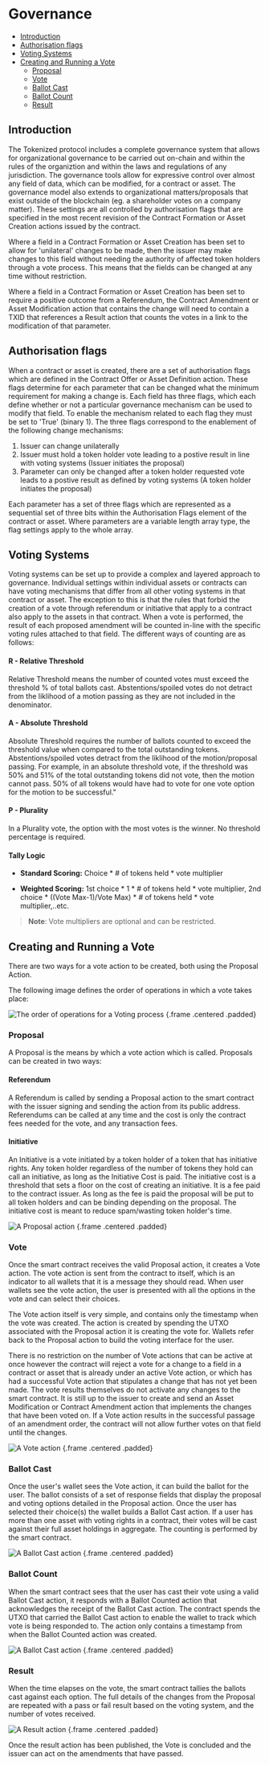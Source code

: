 # Governance

- [Introduction](#introduction)
- [Authorisation flags](#auth-flags)
- [Voting Systems](#voting-systems)
- [Creating and Running a Vote](#vote-create)
    - [Proposal](#vote-proposal)
    - [Vote](#vote-vote)
    - [Ballot Cast](#vote-ballot-cast)
    - [Ballot Count](#vote-ballot-count)
    - [Result](#vote-result)

<a name="introduction"></a>
## Introduction

The Tokenized protocol includes a complete governance system that allows for organizational governance to be carried out on-chain and within the rules of the organiztion and within the laws and regulations of any jurisdiction.  The governance tools allow for expressive control over almost any field of data, which can be modified, for a contract or asset. The governance model also extends to organizational matters/proposals that exist outside of the blockchain (eg. a shareholder votes on a company matter).  These settings are all controlled by authorisation flags that are specified in the most recent revision of the Contract Formation or Asset Creation actions issued by the contract.

Where a field in a Contract Formation or Asset Creation has been set to allow for 'unilateral' changes to be made, then the issuer may make changes to this field without needing the authority of affected token holders through a vote process. This means that the fields can be changed at any time without restriction.

Where a field in a Contract Formation or Asset Creation has been set to require a positive outcome from a Referendum, the Contract Amendment or Asset Modification action that contains the change will need to contain a TXID that references a Result action that counts the votes in a link to the modification of that parameter. 

<a name="auth-flags"></a>
## Authorisation flags

When a contract or asset is created, there are a set of authorisation flags which are defined in the Contract Offer or Asset Definition action. These flags determine for each parameter that can be changed what the minimum requirement for making a change is. Each field has three flags, which each define whether or not a particular governance mechanism can be used to modify that field. To enable the mechanism related to each flag they must be set to 'True' (binary 1). The three flags correspond to the enablement of the following change mechanisms:

1. Issuer can change unilaterally
2. Issuer must hold a token holder vote leading to a postive result in line with voting systems (Issuer initiates the proposal)
3. Parameter can only be changed after a token holder requested vote leads to a postive result as defined by voting systems (A token holder initiates the proposal)

Each parameter has a set of three flags which are represented as a sequential set of three bits within the Authorisation Flags element of the contract or asset. Where parameters are a variable length array type, the flag settings apply to the whole array.

<a name="voting-systems"></a>
## Voting Systems

Voting systems can be set up to provide a complex and layered approach to governance. Individual settings within individual assets or contracts can have voting mechanisms that differ from all other voting systems in that contract or asset. The exception to this is that the rules that forbid the creation of a vote through referendum or initiative that apply to a contract also apply to the assets in that contract.
When a vote is performed, the result of each proposed amendment will be counted in-line with the specific voting rules attached to that field. The different ways of counting are as follows:

#### R - Relative Threshold

Relative Threshold means the number of counted votes must exceed the threshold % of total ballots cast. Abstentions/spoiled votes do not detract from the liklihood of a motion passing as they are not included in the denominator.  

#### A - Absolute Threshold

Absolute Threshold requires the number of ballots counted to exceed the threshold value when compared to the total outstanding tokens. Abstentions/spoiled votes detract from the liklihood of the motion/proposal passing.  For example, in an absolute threshold vote, if the threshold was 50% and 51% of the total outstanding tokens did not vote, then the motion cannot pass.  50% of all tokens would have had to vote for one vote option for the motion to be successful."

#### P - Plurality
In a Plurality vote, the option with the most votes is the winner.  No threshold percentage is required.

#### Tally Logic

- **Standard Scoring:** Choice * # of tokens held * vote multiplier 

- **Weighted Scoring:** 1st choice * 1 * # of tokens held * vote multiplier, 2nd choice * ((Vote Max-1)/Vote Max) * # of tokens held * vote multiplier,..etc. 

> **Note**: Vote multipliers are optional and can be restricted.

<a name="vote-create"></a>
## Creating and Running a Vote

There are two ways for a vote action to be created, both using the Proposal Action.

The following image defines the order of operations in which a vote takes place:

![The order of operations for a Voting process](https://raw.githubusercontent.com/tokenized/docs/master/images/vote-order-of-operations.svg?sanitize=true "The order of operations for a Voting process") {.frame .centered .padded}

<a name="vote-proposal"></a>
### Proposal

A Proposal is the means by which a vote action which is called. Proposals can be created in two ways: 

#### Referendum

A Referendum is called by sending a Proposal action to the smart contract with the issuer signing and sending the action from its public address. Referendums can be called at any time and the cost is only the contract fees needed for the vote, and any transaction fees.

#### Initiative

An Initiative is a vote initiated by a token holder of a token that has initiative rights. Any token holder regardless of the number of tokens they hold can call an initiative, as long as the Initiative Cost is paid. The initiative cost is a threshold that sets a floor on the cost of creating an initiative. It is a fee paid to the contract issuer.  As long as the fee is paid the proposal will be put to all token holders and can be binding depending on the proposal.  The initiative cost is meant to reduce spam/wasting token holder's time.

![A Proposal action](https://raw.githubusercontent.com/tokenized/docs/master/images/proposal-action.svg?sanitize=true "A Proposal action") {.frame .centered .padded}

<a name="vote-vote"></a>
### Vote

Once the smart contract receives the valid Proposal action, it creates a Vote action. The vote action is sent from the contract to itself, which is an indicator to all wallets that it is a message they should read. When user wallets see the vote action, the user is presented with all the options in the vote and can select their choices.

The Vote action itself is very simple, and contains only the timestamp when the vote was created. The action is created by spending the UTXO associated with the Proposal action it is creating the vote for. Wallets refer back to the Proposal action to build the voting interface for the user.

There is no restriction on the number of Vote actions that can be active at once however the contract will reject a vote for a change to a field in a contract or asset that is already under an active Vote action, or which has had a successful Vote action that stipulates a change that has not yet been made. The vote results themselves do not activate any changes to the smart contract. It is still up to the issuer to create and send an Asset Modification or Contract Amendment action that implements the changes that have been voted on. If a Vote action results in the successful passage of an amendment order, the contract will not allow further votes on that field until the changes.

![A Vote action](https://raw.githubusercontent.com/tokenized/docs/master/images/vote-action.svg?sanitize=true "A Vote action") {.frame .centered .padded}

<a name="vote-ballot-cast"></a>
### Ballot Cast

Once the user's wallet sees the Vote action, it can build the ballot for the user. The ballot consists of a set of response fields that display the proposal and voting options detailed in the Proposal action. Once the user has selected their choice(s) the wallet builds a Ballot Cast action. If a user has more than one asset with voting rights in a contract, their votes will be cast against their full asset holdings in aggregate. The counting is performed by the smart contract. 

![A Ballot Cast action](https://raw.githubusercontent.com/tokenized/docs/master/images/ballot-cast-action.svg?sanitize=true "A Ballot Cast action") {.frame .centered .padded}

<a name="vote-ballot-count"></a>
### Ballot Count

When the smart contract sees that the user has cast their vote using a valid Ballot Cast action, it responds with a Ballot Counted action that acknowledges the receipt of the Ballot Cast action. The contract spends the UTXO that carried the Ballot Cast action to enable the wallet to track which vote is being responded to. The action only contains a timestamp from when the Ballot Counted action was created.

![A Ballot Cast action](https://raw.githubusercontent.com/tokenized/docs/master/images/ballot-cast-action.svg?sanitize=true "A Ballot Cast action") {.frame .centered .padded}

<a name="vote-result"></a>
### Result

When the time elapses on the vote, the smart contract tallies the ballots cast against each option. The full details of the changes from the Proposal are repeated with a pass or fail result based on the voting system, and the number of votes received.

![A Result action](https://raw.githubusercontent.com/tokenized/docs/master/images/result-action.svg?sanitize=true "A Result action") {.frame .centered .padded}

Once the result action has been published, the Vote is concluded and the issuer can act on the amendments that have passed.
